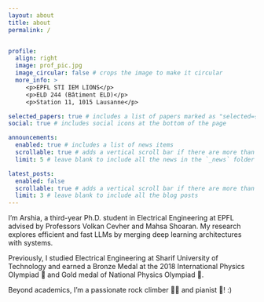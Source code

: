 ```yaml
---
layout: about
title: about
permalink: /


profile:
  align: right
  image: prof_pic.jpg
  image_circular: false # crops the image to make it circular
  more_info: >
     <p>EPFL STI IEM LIONS</p>
     <p>ELD 244 (Bâtiment ELD)</p>
     <p>Station 11, 1015 Lausanne</p>

selected_papers: true # includes a list of papers marked as "selected={true}"
social: true # includes social icons at the bottom of the page

announcements:
  enabled: true # includes a list of news items
  scrollable: true # adds a vertical scroll bar if there are more than 3 news items
  limit: 5 # leave blank to include all the news in the `_news` folder

latest_posts:
  enabled: false
  scrollable: true # adds a vertical scroll bar if there are more than 3 new posts items
  limit: 3 # leave blank to include all the blog posts
---
```


I’m Arshia, a third-year Ph.D. student in Electrical Engineering at EPFL advised by Professors Volkan Cevher and Mahsa Shoaran. My research explores efficient and fast LLMs by merging deep learning architectures with systems.

Previously, I studied Electrical Engineering at Sharif University of Technology and earned a Bronze Medal at the 2018 International Physics Olympiad 🥉 and Gold medal of National Physics Olympiad 🥇. 

Beyond academics, I’m a passionate rock climber 🧗‍♂️ and pianist 🎹! :)







